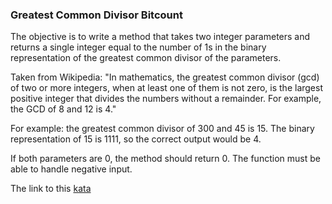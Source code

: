 ### Greatest Common Divisor Bitcount

The objective is to write a method that takes two integer parameters and returns a single integer equal to the number of 1s in the binary representation of the greatest common divisor of the parameters.

Taken from Wikipedia: "In mathematics, the greatest common divisor (gcd) of two or more integers, when at least one of them is not zero, is the largest positive integer that divides the numbers without a remainder. For example, the GCD of 8 and 12 is 4."

For example: the greatest common divisor of 300 and 45 is 15. The binary representation of 15 is 1111, so the correct output would be 4.

If both parameters are 0, the method should return 0. The function must be able to handle negative input.  

The link to this [kata](https://www.codewars.com/kata/greatest-common-divisor-bitcount/java)
